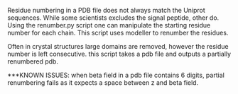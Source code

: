 Residue numbering in a PDB file does not always match the Uniprot sequences. While some scientists excludes the signal peptide, other do. Using the renumber.py script one can manipulate the starting residue number for each chain. This script uses modeller to renumber the residues.

Often in crystal structures large domains are removed, however the residue number is left consecutive. this script takes a pdb file and outputs a partially renumbered pdb.

***KNOWN ISSUES: when beta field in a pdb file contains 6 digits, partial renumbering fails as it expects a space between z and beta field.